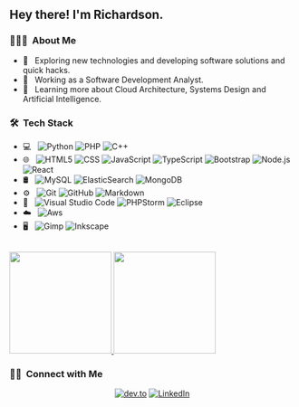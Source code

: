 <h2> Hey there! I'm Richardson.</h2>

<h3> 👨🏻‍💻 &nbsp;About Me </h3>

- 🤔 &nbsp; Exploring new technologies and developing software solutions and quick hacks.
- 💼 &nbsp; Working as a Software Development Analyst.
- 🌱 &nbsp; Learning more about Cloud Architecture, Systems Design and Artificial Intelligence.

<h3> 🛠 &nbsp;Tech Stack</h3>

- 💻 &nbsp;
  ![Python](https://img.shields.io/badge/-Python-333333?style=flat&logo=python)
  ![PHP](https://img.shields.io/badge/-PHP-333333?style=flat&logo=PHP&logoColor=007396)
  ![C++](https://img.shields.io/badge/-C++-333333?style=flat&logo=C%2B%2B&logoColor=00599C)
- 🌐 &nbsp;
  ![HTML5](https://img.shields.io/badge/-HTML5-333333?style=flat&logo=HTML5)
  ![CSS](https://img.shields.io/badge/-CSS-333333?style=flat&logo=CSS3&logoColor=1572B6)
  ![JavaScript](https://img.shields.io/badge/-JavaScript-333333?style=flat&logo=javascript)
  ![TypeScript](https://img.shields.io/badge/-TypeScript-333333?style=flat&logo=typescript)
  ![Bootstrap](https://img.shields.io/badge/-Bootstrap-333333?style=flat&logo=bootstrap&logoColor=563D7C)
  ![Node.js](https://img.shields.io/badge/-Node.js-333333?style=flat&logo=node.js)
  ![React](https://img.shields.io/badge/-React-333333?style=flat&logo=react)
- 🛢 &nbsp;
  ![MySQL](https://img.shields.io/badge/-MySQL-333333?style=flat&logo=mysql)
  ![ElasticSearch](https://img.shields.io/badge/-ElasticSearch-333333?style=flat&logo=ElasticSearch)
  ![MongoDB](https://img.shields.io/badge/-MongoDB-333333?style=flat&logo=mongodb)
- ⚙️ &nbsp;
  ![Git](https://img.shields.io/badge/-Git-333333?style=flat&logo=git)
  ![GitHub](https://img.shields.io/badge/-GitHub-333333?style=flat&logo=github)
  ![Markdown](https://img.shields.io/badge/-Markdown-333333?style=flat&logo=markdown)
- 🔧 &nbsp;
  ![Visual Studio Code](https://img.shields.io/badge/-Visual%20Studio%20Code-333333?style=flat&logo=visual-studio-code&logoColor=007ACC)
  ![PHPStorm](https://img.shields.io/badge/-PHPStorm-333333?style=flat&logo=phpstorm)
  ![Eclipse](https://img.shields.io/badge/-Eclipse-333333?style=flat&logo=eclipse-ide&logoColor=2C2255)
- :cloud: &nbsp;
  ![Aws](https://img.shields.io/badge/-Aws-333333?style=flat&logo=aws-cloud)
- 🖥 &nbsp;
  ![Gimp](https://img.shields.io/badge/-Gimp-333333?style=flat&logo=gimp)
  ![Inkscape](https://img.shields.io/badge/-Inkscape-333333?style=flat&logo=inkscape)

<br/>

<a href="https://github.com/richardson-souza">
  <img height="180em" src="https://github-readme-stats.vercel.app/api?username=richardson-souza&theme=buefy&show_icons=true" />
  <img height="180em" src="https://github-readme-stats.vercel.app/api/top-langs/?username=richardson-souza&theme=buefy&layout=compact" />
</a>

<br/>

<h3> 🤝🏻 &nbsp;Connect with Me </h3>

<p align="center">
<a href="https://dev.to/_richardson_"><img alt="dev.to" src="https://img.shields.io/badge/Website-dev.to/_richardson_-blue?style=flat-square&logo=google-chrome"></a>
<a href="https://www.linkedin.com/in/richardson-souza/"><img alt="LinkedIn" src="https://img.shields.io/badge/LinkedIn-Richardson%20Souza-blue?style=flat-square&logo=linkedin"></a>
